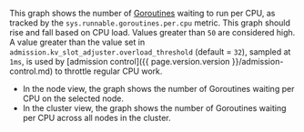 This graph shows the number of [Goroutines](https://golangbot.com/goroutines/) waiting to run per CPU, as tracked by the `sys.runnable.goroutines.per.cpu` metric. This graph should rise and fall based on CPU load. Values greater than `50` are considered high. A value greater than the value set in `admission.kv_slot_adjuster.overload_threshold` (default = `32`), sampled at `1ms`, is used by [admission control]({{ page.version.version }}/admission-control.md) to throttle regular CPU work.

- In the node view, the graph shows the number of Goroutines waiting per CPU on the selected node.
- In the cluster view, the graph shows the number of Goroutines waiting per CPU across all nodes in the cluster.